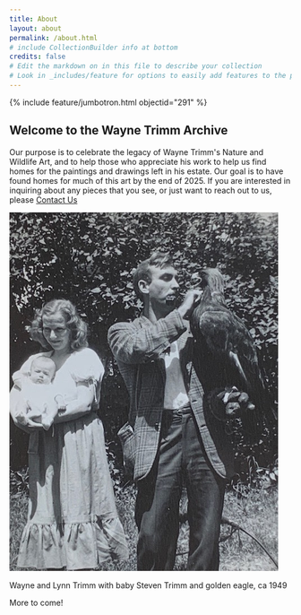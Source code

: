 ```yaml
---
title: About
layout: about
permalink: /about.html
# include CollectionBuilder info at bottom
credits: false
# Edit the markdown on in this file to describe your collection
# Look in _includes/feature for options to easily add features to the page
---
```


{% include feature/jumbotron.html objectid="291" %}

## Welcome to the Wayne Trimm Archive
Our purpose is to celebrate the legacy of Wayne Trimm's Nature and Wildlife Art, and to help those who appreciate his work to help us find homes for the paintings and drawings left in his estate. Our goal is to have found homes for much of this art by the end of 2025. If you are interested in inquiring about any pieces that you see, or just want to reach out to us, please <a class="btn btn-sm btn-primary m-1" href="https://forms.gle/Rt9yVaxir8EehFUZA">Contact Us</a>

![Wayne and Lynn Trimm, ca 1949](/images/IMG_3469.jpg)

Wayne and Lynn Trimm with baby Steven Trimm and golden eagle, ca 1949

More to come!
